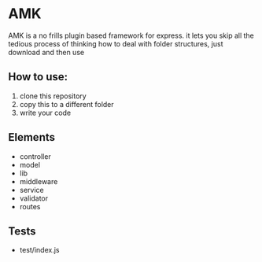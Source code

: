 # AMK

AMK is a no frills plugin based framework for express.
it lets you skip all the tedious process of thinking how to deal with folder structures, just download and then use

## How to use:
1. clone this repository
2. copy this to a different folder
3. write your code

## Elements
- controller
- model
- lib
- middleware
- service
- validator
- routes

## Tests
- test/index.js
